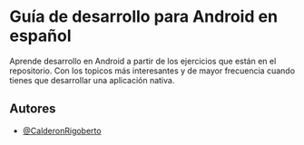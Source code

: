 # Guía de desarrollo para Android en español

Aprende desarrollo en Android a partir de los ejercicios que están en el repositorio. Con los topicos más interesantes y de mayor frecuencia cuando tienes que desarrollar una aplicación nativa.


## Autores

- [@CalderonRigoberto](https://github.com/CalderonRigoberto/)

